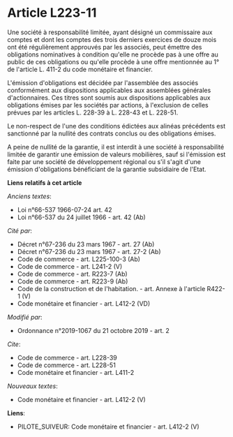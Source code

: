 # Article L223-11

Une société à responsabilité limitée, ayant désigné un commissaire aux comptes et dont les comptes des trois derniers
exercices de douze mois ont été régulièrement approuvés par les associés, peut émettre des obligations nominatives à
condition qu'elle ne procède pas à une offre au public de ces obligations ou qu'elle procède à une offre mentionnée au 1° de
l'article L. 411-2 du code monétaire et financier. 

L'émission d'obligations est décidée par l'assemblée des associés conformément aux dispositions applicables aux assemblées
générales d'actionnaires. Ces titres sont soumis aux dispositions applicables aux obligations émises par les sociétés par
actions, à l'exclusion de celles prévues par les articles L. 228-39 à L. 228-43 et L. 228-51. 

Le non-respect de l'une des conditions édictées aux alinéas précédents est sanctionné par la nullité des contrats conclus ou
des obligations émises. 

A peine de nullité de la garantie, il est interdit à une société à responsabilité limitée de garantir une émission de valeurs
mobilières, sauf si l'émission est faite par une société de développement régional ou s'il s'agit d'une émission
d'obligations bénéficiant de la garantie subsidiaire de l'Etat.

**Liens relatifs à cet article**

_Anciens textes_:

  - Loi n°66-537 1966-07-24 art. 42
  - Loi n°66-537 du 24 juillet 1966 - art. 42 (Ab)

_Cité par_:

  - Décret n°67-236 du 23 mars 1967 - art. 27 (Ab)
  - Décret n°67-236 du 23 mars 1967 - art. 27-2 (Ab)
  - Code de commerce - art. L225-100-3 (Ab)
  - Code de commerce - art. L241-2 (V)
  - Code de commerce - art. R223-7 (Ab)
  - Code de commerce - art. R223-9 (Ab)
  - Code de la construction et de l'habitation. - art. Annexe à l'article R422-1 (V)
  - Code monétaire et financier - art. L412-2 (VD)

_Modifié par_:

  - Ordonnance n°2019-1067 du 21 octobre 2019 - art. 2

_Cite_:

  - Code de commerce - art. L228-39
  - Code de commerce - art. L228-51
  - Code monétaire et financier - art. L411-2

_Nouveaux textes_:

  - Code monétaire et financier - art. L412-2 (V)

**Liens**:

  - PILOTE_SUIVEUR: Code monétaire et financier - art. L412-2 (V)
